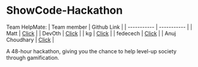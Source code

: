 # ShowCode-Hackathon

Team HelpMate:
| Team member     | Github Link |
| ----------- | ----------- |
| Matt            | [Click](https://github.com/Matt-CompSci)       |
| DevOth          | [Click](https://github.com/othmanabdulsalam)        |
| kg              | [Click](https://github.com/khush777)        |
| fedecech        | [Click](https://github.com/fedecech)        |
| Anuj Choudhary  | [Click](https://github.com/anujchoudhary-17)        |


A 48-hour hackathon, giving you the chance to help level-up society through gamification.


